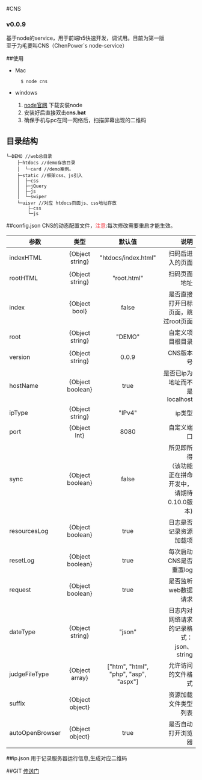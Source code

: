 
<style>
 .fn-error{color:#f4333c}
</style>
#CNS 
### v0.0.9

基于node的service，用于前端h5快速开发，调试用。目前为第一版<br />
至于为毛要叫CNS（ChenPower`s node-service）

##使用
* Mac
	
		$ node cns 
* windows
	1. [node官网](https://nodejs.org/) 下载安装node
	2. 安装好后直接双击**cns.bat**
	3. 确保手机与pc在同一网络后，扫描屏幕出现的二维码

## 目录结构

 
	└─DEMO //web总目录
	    ├─htdocs //demo存放目录
	    │  └─card //demo案例。
	    ├─static //框架css、js引入
	    │  ├─css
	    │  ├─jQuery
	    │  ├─js
	    │  └─swiper
	    └─uisvr //对应 htdocs页面js、css地址存放
	        ├─css
	        └─js
	        

##config.json
 CNS的动态配置文件，<span class="fn-error">注意</span>:每次修改需要重启才能生效。
   
| 参数 | 类型 |默认值| 说明 |
| ------------- |:-------------:| :----------:| -----:|
| indexHTML     | {Object string} | "htdocs/index.html"|扫码后进入的页面 |
| rootHTML |{Object string} | "root.html"|扫码页面地址 |
| index|{Object bool}|false|是否直接打开目标页面，跳过root页面|
|root|{Object string}|"DEMO"|自定义项目根目录|
|version|{Object string} |0.0.9|CNS版本号|
|hostName|{Object boolean}|true|是否已ip为地址而不是localhost|
|ipType|{Object string}| "IPv4"|ip类型
|port|{Object Int}|8080|自定义端口|
|sync|{Object boolean}|false|所见即所得</br>（该功能正在拼命开发中，请期待0.10.0版本)|
|resourcesLog|{Object boolean}|true|日志是否记录资源加载项|
|resetLog|{Object boolean}|true|每次启动CNS是否重置log|
|request|{Object boolean}|true|是否监听web数据请求|
|dateType|{Object string}|"json"|日志内对网络请求的记录格式：json、string|
|judgeFileType|{Object array}|["htm", "html", "php", "asp", "aspx"]|允许访问的文件格式|
|suffix|{Object object}||资源加载文件类型列表|
|autoOpenBrowser|{Object object} |true|是否自动打开浏览器|


##ip.json
用于记录服务器运行信息,生成对应二维码
 

##GIT
[传送门](https://coding.net/u/belial/p/CNS/git)
